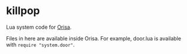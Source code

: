 # killpop

Lua system code for [Orisa](https://github.com/jder/orisa).

Files in here are available inside Orisa. For example, door.lua is available with `require "system.door"`. 
